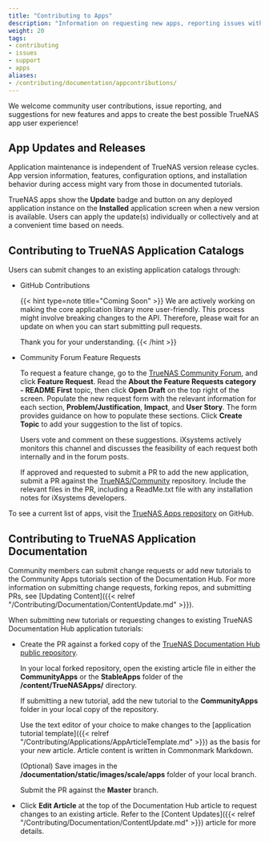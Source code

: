 ```yaml
---
title: "Contributing to Apps"
description: "Information on requesting new apps, reporting issues with or making changes to existing apps."
weight: 20
tags:
- contributing
- issues
- support
- apps
aliases:
- /contributing/documentation/appcontributions/
---
```



We welcome community user contributions, issue reporting, and suggestions for new features and apps to create the best possible TrueNAS app user experience!

## App Updates and Releases
Application maintenance is independent of TrueNAS version release cycles.
App version information, features, configuration options, and installation behavior during access might vary from those in documented tutorials.

TrueNAS apps show the **Update** badge and button on any deployed application instance on the **Installed** application screen when a new version is available.
Users can apply the update(s) individually or collectively and at a convenient time based on needs.

## Contributing to TrueNAS Application Catalogs
Users can submit changes to an existing application catalogs through:

* GitHub Contributions

  {{< hint type=note title="Coming Soon" >}}
  We are actively working on making the core application library more user-friendly. This process might involve breaking changes to the API. Therefore, please wait for an update on when you can start submitting pull requests.

  Thank you for your understanding.
  {{< /hint >}}

* Community Forum Feature Requests

  To request a feature change, go to the [TrueNAS Community Forum](https://forums.truenas.com/), and click **Feature Request**.
  Read the **About the Feature Requests category - README First** topic, then click **Open Draft** on the top right of the screen.
  Populate the new request form with the relevant information for each section, **Problem/Justification**, **Impact**, and **User Story**.
  The form provides guidance on how to populate these sections.
  Click **Create Topic** to add your suggestion to the list of topics.

  Users vote and comment on these suggestions.
  iXsystems actively monitors this channel and discusses the feasibility of each request both internally and in the forum posts.

  If approved and requested to submit a PR to add the new application, submit a PR against the [TrueNAS/Community](https://github.com/truenas/charts/tree/master/community) repository.
  Include the relevant files in the PR, including a ReadMe.txt file with any installation notes for iXsystems developers.

To see a current list of apps, visit the [TrueNAS Apps repository](https://github.com/truenas/apps) on GitHub.

## Contributing to TrueNAS Application Documentation
Community members can submit change requests or add new tutorials to the Community Apps tutorials section of the Documentation Hub.
For more information on submitting change requests, forking repos, and submitting PRs, see [Updating Content]({{< relref "/Contributing/Documentation/ContentUpdate.md" >}}).

When submitting new tutorials or requesting changes to existing TrueNAS Documentation Hub application tutorials:
  
* Create the PR against a forked copy of the [TrueNAS Documentation Hub public repository](https://github.com/truenas/documentation/tree/master).

  In your local forked repository, open the existing article file in either the **CommunityApps** or the **StableApps** folder of the **/content/TrueNASApps/** directory.

  If submitting a new tutorial, add the new tutorial to the **CommunityApps** folder in your local copy of the repository.

  Use the text editor of your choice to make changes to the [application tutorial template]({{< relref "/Contributing/Applications/AppArticleTemplate.md" >}}) as the basis for your new article.
  Article content is written in Commonmark Markdown.

  (Optional) Save images in the **/documentation/static/images/scale/apps** folder of your local branch.

  Submit the PR against the **Master** branch.

* Click **Edit Article** at the top of the Documentation Hub article to request changes to an existing article.
  Refer to the [Content Updates]({{< relref "/Contributing/Documentation/ContentUpdate.md" >}}) article for more details.
